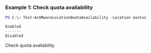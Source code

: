 ### Example 1: Check quota availability
```powershell
PS C:\> Test-AzVMwareLocationQuotaAvailability -Location eastus

Enabled
-------
Disabled
```

Check quota availability

